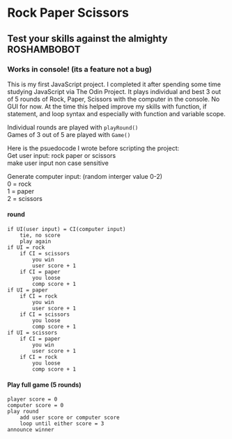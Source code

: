 # Rock Paper Scissors
## Test your skills against the almighty ROSHAMBOBOT
### Works in console! (its a feature not a bug)

This is my first JavaScript project. I completed it after spending some time studying JavaScript via The Odin Project. It plays individual and best 3 out of 5 rounds of Rock, Paper, Scissors with the computer in the console. No GUI for now. At the time this helped improve my skills with function, if statement, and loop syntax and especially with function and variable scope. 

Individual rounds are played with `playRound()`  
Games of 3 out of 5 are played with `Game()`

Here is the psuedocode I wrote before scripting the project:   
Get user input: rock paper or scissors  
make user input non case sensitive  

Generate computer input: (random interger value 0-2)     
    0 = rock  
    1 = paper  
    2 = scissors  


#### round  
    if UI(user input) = CI(computer input)  
        tie, no score  
        play again  
    if UI = rock  
        if CI = scissors   
            you win  
            user score + 1  
        if CI = paper  
            you loose  
            comp score + 1  
    if UI = paper  
        if CI = rock   
            you win  
            user score + 1  
        if CI = scissors  
            you loose  
            comp score + 1  
    if UI = scissors  
        if CI = paper  
            you win  
            user score + 1  
        if CI = rock  
            you loose  
            comp score + 1  

#### Play full game (5 rounds)  
    player score = 0  
    computer score = 0  
    play round  
        add user score or computer score  
        loop until either score = 3  
    announce winner
